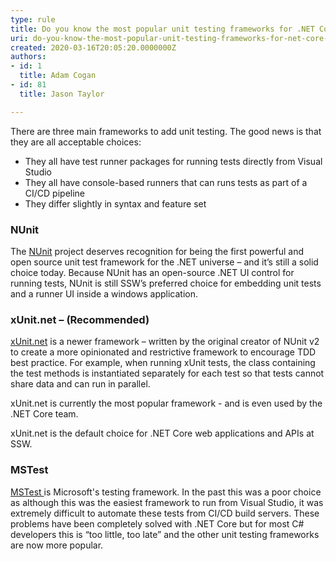 ```yaml
---
type: rule
title: Do you know the most popular unit testing frameworks for .NET Core applications?
uri: do-you-know-the-most-popular-unit-testing-frameworks-for-net-core-applications
created: 2020-03-16T20:05:20.0000000Z
authors:
- id: 1
  title: Adam Cogan
- id: 81
  title: Jason Taylor

---
```


There are three main frameworks to add unit testing. The good news is that they are all acceptable choices:
- They all have test runner packages for running tests directly from Visual Studio
- They all have console-based runners that can runs tests as part of a CI/CD pipeline
- They differ slightly in syntax and feature set

 
### ​NUnit​​


The [NUnit](https&#58;//github.com/nunit/docs) project deserves recognition for being the first powerful and open source unit test framework for the .NET universe – and it’s still a solid choice today. Because NUnit has an open-source .NET UI control for running tests, NUnit is still SSW’s preferred choice for embedding unit tests and a runner UI inside a windows application.

### xUnit.net – (Recommended)​​


[xUnit.net](https&#58;//xunit.net/) is a newer framework – written by the original creator of NUnit v2 to create a more opinionated and restrictive framework to encourage TDD best practice. For example, when running xUnit tests, the class containing the test methods is instantiated separately for each test so that tests cannot share data and​​​ can run in parallel.

xUnit.net is currently the most popular framework - and is ​​even used by the .NET Core team.

xUnit.net is the default choice for .NET Core web applications and APIs at SSW.

### MSTest​


[MSTest ​](https&#58;//docs.microsoft.com/en-us/visualstudio/test/getting-started-with-unit-testing)is Microsoft's testing framework. In the past this was a poor choice as although this was the easiest framework to run from Visual Studio, it was extremely difficult to automate these tests from CI/CD build servers. These problems have been completely solved with .NET Core but for most C# developers this is “too little, too late” and the other unit testing frameworks are now more popular.
